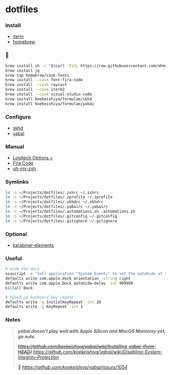 # dotfiles

### Install
- [iterm](https://github.com/gnachman/iTerm2)
- [homebrew](https://brew.sh/)

### 🍺

```sh
brew install sh -c "$(curl -fsSL https://raw.githubusercontent.com/ohmyzsh/ohmyzsh/master/tools/install.sh)"
brew install jq
brew tap homebrew/cask-fonts
brew install --cask font-fira-code
brew install --cask raycast
brew install --cask iterm2
brew install --cask visual-studio-code
brew install koekeishiya/formulae/skhd
brew install koekeishiya/formulae/yabai
```

### Configure

- [skhd](https://github.com/koekeishiya/skhd)
- [yabai](https://github.com/koekeishiya/yabai)

### Manual
- [Logitech Options +](https://support.logi.com/hc/en-ch/articles/8335872743575-Download-MX-Master-3S-for-Mac)
- [Fira Code](https://github.com/tonsky/FiraCode)
- [oh-my-zsh](https://ohmyz.sh/#install)

### Symlinks

```sh
ln -s ~/Projects/dotfiles/.zshrc ~/.zshrc
ln -s ~/Projects/dotfiles/.zprofile ~/.zprofile
ln -s ~/Projects/dotfiles/.skhdrc ~/.skhdrc
ln -s ~/Projects/dotfiles/.yabairc ~/.yabairc
ln -s ~/Projects/dotfiles/.automations.sh .automations.sh
ln -s ~/Projects/dotfiles/.gitconfig ~/.gitconfig
ln -s ~/Projects/dotfiles/.gitignore ~/.gitignore
```

### Optional

- [karabiner-elements](https://github.com/pqrs-org/Karabiner-Elements)

### Useful

```bash
# Hide the dock
osascript -e 'tell application "System Events" to set the autohide of the dock preferences to true'
defaults write com.apple.dock orientation -string right
defaults write com.apple.Dock autohide-delay -int 999999
killall Dock

# Speed up keyboard key repeat
defaults write -g InitialKeyRepeat -int 20
defaults write -g KeyRepeat -int 1
```

### Notes

> _**yabai doesn't play well with Apple Silicon and MacOS Monterey yet, go nuts**:_
>
> ~~_https://github.com/koekeishiya/yabai/wiki/Installing-yabai-(from-HEAD)_~~
> _https://github.com/koekeishiya/yabai/wiki/Disabling-System-Integrity-Protection_
>
> 🚀 _https://github.com/koekeishiya/yabai/issues/1054_
